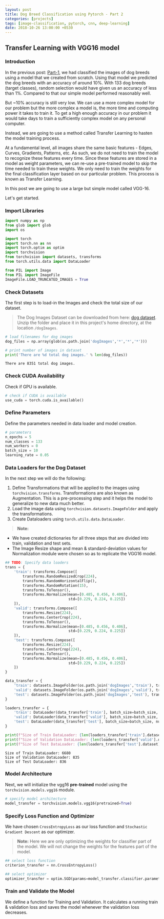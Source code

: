 ```yaml
---
layout: post
title: Dog Breed Classification using Pytorch - Part 2
categories: [projects]
tags: [image-classification, pytorch, cnn, deep-learning]
date: 2018-10-26 13:00:00 +0530
---
```


## Transfer Learning with VGG16 model

### Introduction

In the previous post: [Part-1](https://pareshppp.github.io/blogs/dog-breed-classification-scratch/), we had classified the images of dog breeds using a model that we created from scratch. Using that model we predicted the dog breeds with an accuracy of around 10%. With 133 dog breeds (target classes), random selection would have given us an accuracy of less than 1%. Compared to that our simple model performed reasonably well.

But ~10% accuracy is still very low. We can use a more complex model for our problem but the more complex a model is, the more time and computing power it takes to train it. To get a high enough accuracy in our problem it would take days to train a sufficiently complex model on any personal computer.

Instead, we are going to use a method called Transfer Learning to hasten the model training process.

At a fundamental level, all images share the same basic features - Edges, Curves, Gradients, Patterns, etc. As such, we do not need to train the model to recognize these features every time. Since these features are stored in a model as weight parameters, we can re-use a pre-trained model to skip the time needed to train these weights. We only need to train the weights for the final classification layer based on our particular problem. This process is known as Transfer Learning.

In this post we are going  to use a large but simple model called VGG-16.

Let's get started.

### Import Libraries


```python
import numpy as np
from glob import glob
import os

import torch
import torch.nn as nn
import torch.optim as optim
import torchvision
from torchvision import datasets, transforms
from torch.utils.data import DataLoader

from PIL import Image
from PIL import ImageFile
ImageFile.LOAD_TRUNCATED_IMAGES = True
```

### Check Datasets

The first step is to load-in the Images and check the total size of our dataset.

> The Dog Images Dataset can be downloaded from here: [dog dataset](https://s3-us-west-1.amazonaws.com/udacity-aind/dog-project/dogImages.zip). Unzip the folder and place it in this project's home directory, at the location `/dogImages`. 


```python
# load filenames for dog images
dog_files = np.array(glob(os.path.join('dogImages','*','*','*')))

# print number of images in dataset
print('There are %d total dog images.' % len(dog_files))
```

    There are 8351 total dog images.


### Check CUDA Availability

Check if GPU is available.


```python
# check if CUDA is available
use_cuda = torch.cuda.is_available()
```

### Define Parameters

Define the parameters needed in data loader and model creation.


```python
# parameters
n_epochs = 5
num_classes = 133
num_workers = 0
batch_size = 10
learning_rate = 0.05
```

### Data Loaders for the Dog Dataset

In the next step we will do the following:
1. Define Transformations that will be applied to the images using `torchvision.transforms`. Transformations are also known as Augmentation. This is a pre-processing step and it helps the model to generalize to new data much better.
2. Load the image data using `torchvision.datasets.ImageFolder` and apply the transformations.
3. Create Dataloaders using `torch.utils.data.DataLoader`.  

> **Note:**
- We have created dictionaries for all three steps that are divided into train, validation and test sets.
- The Image Resize shape and mean & standard-deviation values for Normalization module were chosen so as to replicate the VGG16 model.


```python
## TODO: Specify data loaders
trans = {
    'train': transforms.Compose([
        transforms.RandomResizedCrop(224),
        transforms.RandomHorizontalFlip(),
        transforms.RandomRotation(15),
        transforms.ToTensor(),
        transforms.Normalize(mean=[0.485, 0.456, 0.406],
                             std=[0.229, 0.224, 0.225])
    ]),
    'valid': transforms.Compose([
        transforms.Resize(224),
        transforms.CenterCrop(224),
        transforms.ToTensor(),
        transforms.Normalize(mean=[0.485, 0.456, 0.406],
                             std=[0.229, 0.224, 0.225])
    ]),
    'test': transforms.Compose([
        transforms.Resize(224),
        transforms.CenterCrop(224),
        transforms.ToTensor(),
        transforms.Normalize(mean=[0.485, 0.456, 0.406],
                             std=[0.229, 0.224, 0.225])
    ])
}

data_transfer = {
    'train': datasets.ImageFolder(os.path.join('dogImages','train'), transform=trans['train']),
    'valid': datasets.ImageFolder(os.path.join('dogImages','valid'), transform=trans['valid']),
    'test': datasets.ImageFolder(os.path.join('dogImages','test'), transform=trans['test'])
}

loaders_transfer = {
    'train': DataLoader(data_transfer['train'], batch_size=batch_size, num_workers=num_workers, shuffle=True),
    'valid': DataLoader(data_transfer['valid'], batch_size=batch_size, num_workers=num_workers, shuffle=True),
    'test': DataLoader(data_transfer['test'], batch_size=batch_size, num_workers=num_workers, shuffle=True)
}
```


```python
print(f"Size of Train DataLoader: {len(loaders_transfer['train'].dataset)}")
print(f"Size of Validation DataLoader: {len(loaders_transfer['valid'].dataset)}")
print(f"Size of Test DataLoader: {len(loaders_transfer['test'].dataset)}")
```

    Size of Train DataLoader: 6680
    Size of Validation DataLoader: 835
    Size of Test DataLoader: 836


### Model Architecture

Next, we will initialize the vgg16 **pre-trained** model using the `torchvision.models.vgg16` module.


```python
# specify model architecture 
model_transfer = torchvision.models.vgg16(pretrained=True)
```

### Specify Loss Function and Optimizer

We have chosen `CrossEntropyLoss` as our loss function and `Stochastic Gradient Descent` as our optimizer.

> **Note:**
Here we are only optimizing the weights for classifier part of the model. We will not change the weights for the features part of the model.


```python
## select loss function
criterion_transfer = nn.CrossEntropyLoss()

## select optimizer
optimizer_transfer = optim.SGD(params=model_transfer.classifier.parameters(), lr=learning_rate)
```

### Train and Validate the Model

We define a function for Training and Validation. It calculates a running train & validation loss and saves the model whenever the validation loss decreases.
